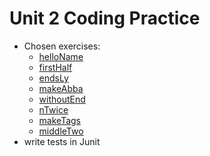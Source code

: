 # Unit 2 Coding Practice

- Chosen exercises:
  - [helloName](https://codingbat.com/prob/p171896)
  - [firstHalf](https://codingbat.com/prob/p172267)
  - [endsLy](https://codingbat.com/prob/p103895)
  - [makeAbba](https://codingbat.com/prob/p161056)
  - [withoutEnd](https://codingbat.com/prob/p130896)
  - [nTwice](https://codingbat.com/prob/p174148)
  - [makeTags](https://codingbat.com/prob/p147483)
  - [middleTwo](https://codingbat.com/prob/p137729)
- write tests in Junit
